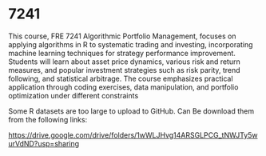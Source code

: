# 7241

This course, FRE 7241 Algorithmic Portfolio Management, focuses on applying algorithms in R to systematic trading and investing, incorporating machine learning techniques for strategy performance improvement. Students will learn about asset price dynamics, various risk and return measures, and popular investment strategies such as risk parity, trend following, and statistical arbitrage. The course emphasizes practical application through coding exercises, data manipulation, and portfolio optimization under different constraints

Some R datasets are too large to upload to GitHub. Can Be download them from the following links:

https://drive.google.com/drive/folders/1wWLJHvg14ARSGLPCG_tNWJTy5wurVdND?usp=sharing
